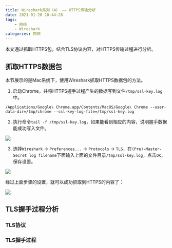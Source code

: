 ```yaml
---
title: Wireshark系列（4） —— HTTPS传输分析
date: 2021-01-20 20:44:28
tags:
    - 网络
    - Wireshark
categories: 网络
---
```


本文通过抓取HTTPS包，结合TLS协议内容，对HTTPS传输过程进行分析。

## 抓取HTTPS数据包

本节展示的是Mac系统下，使用Wireshark抓取HTTPS数据包的方法。

1. 启动Chrome，并将HTTPS握手过程产生的数据写到文件`/tmp/ssl-key.log`中。

``` shell
/Applications/Google\ Chrome.app/Contents/MacOS/Google\ Chrome --user-data-dir=/tmp/chrome --ssl-key-log-file=/tmp/ssl-key.log
```

2. 执行命令`tail -f /tmp/ssl-key.log`，如果能看到相应的内容，说明握手数据能成功写入文件。

![](/images/wireshark/4/Wireshark-HTTPS-capture1.png)

3. 选择`Wireshark` -> `Preferences...` -> `Protocols` -> `TLS`，在`(Pre)-Master-Secret log filename`下面输入上面的文件目录`/tmp/ssl-key.log`，点击`OK`，保存设置。

![](/images/wireshark/4/Wireshark-HTTPS-capture2.png)

经过上面步骤的设置，就可以成功抓取到HTTPS的内容了：

![](/images/wireshark/4/Wireshark-HTTPS-capture3.png)

## TLS握手过程分析

### TLS协议

### TLS握手过程